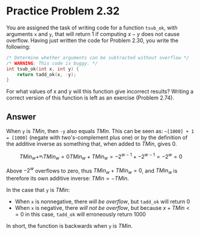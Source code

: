 # Practice Problem 2.32

You are assigned the task of writing code for a function `tsub_ok`, with arguments `x` and `y`, that will return 1 if computing $x-y$ does not cause overflow. Having just written the code for Problem 2.30, you write the following:

```c
/* Determine whether arguments can be subtracted without overflow */
/* WARNING: This code is buggy. */
int tsub_ok(int x, int y) {
    return tadd_ok(x, -y);
}
```

For what values of x and y will this function give incorrect results? Writing a correct version of this function is left as an exercise (Problem 2.74).

## Answer

When `y` is $TMin$, then `-y` also equals $TMin$. This can be seen as: `~[1000] + 1 = [1000]` (negate with two's-complement plus one) or by the definition of the additive inverse as something that, when added to $TMin$, gives 0.

$$
TMin_w + ^_{w}_{t}TMin_w = 0
TMin_w + TMin_w = -2^{w-1} + -2^{w-1} = -2^w = 0
$$

Above $-2^w$ overflows to zero, thus $TMin_w + TMin_w = 0$, and $TMin_w$ is therefore its own additive inverse: $TMin = -TMin$.

In the case that `y` is $TMin$:

- When `x` is nonnegative, there _will be overflow_, but `tadd_ok` will return 0
- When `x` is negative, there _will not be overflow_, but because $x + TMin <= 0$ in this case, `tadd_ok` will erroneously return 1000

In short, the function is backwards when `y` is $TMin$.

